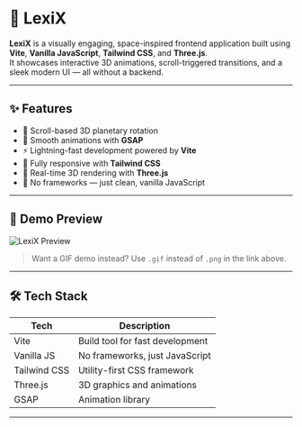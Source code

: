 # 🚀 LexiX

**LexiX** is a visually engaging, space-inspired frontend application built using **Vite**, **Vanilla JavaScript**, **Tailwind CSS**, and **Three.js**.  
It showcases interactive 3D animations, scroll-triggered transitions, and a sleek modern UI — all without a backend.

---

## ✨ Features

- 🔭 Scroll-based 3D planetary rotation
- 🌌 Smooth animations with **GSAP**
- ⚡ Lightning-fast development powered by **Vite**
- 🎨 Fully responsive with **Tailwind CSS**
- 🎥 Real-time 3D rendering with **Three.js**
- 🧠 No frameworks — just clean, vanilla JavaScript

---

## 📸 Demo Preview

<!-- Replace the path below with your actual image or GIF path -->
![LexiX Preview](./preview.png)

> Want a GIF demo instead? Use `.gif` instead of `.png` in the link above.

---

## 🛠️ Tech Stack

| Tech           | Description                     |
|----------------|---------------------------------|
| Vite           | Build tool for fast development |
| Vanilla JS     | No frameworks, just JavaScript  |
| Tailwind CSS   | Utility-first CSS framework     |
| Three.js       | 3D graphics and animations      |
| GSAP           | Animation library               |

---





